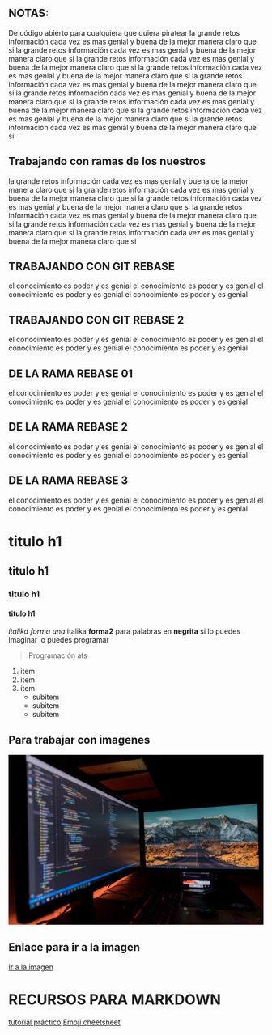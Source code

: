 ## NOTAS:

De código abierto para cualquiera que quiera piratear
la grande retos información cada vez es mas genial y buena de la mejor manera claro que si
la grande retos información cada vez es mas genial y buena de la mejor manera claro que si
la grande retos información cada vez es mas genial y buena de la mejor manera claro que si
la grande retos información cada vez es mas genial y buena de la mejor manera claro que si
la grande retos información cada vez es mas genial y buena de la mejor manera claro que si
la grande retos información cada vez es mas genial y buena de la mejor manera claro que si
la grande retos información cada vez es mas genial y buena de la mejor manera claro que si
la grande retos información cada vez es mas genial y buena de la mejor manera claro que si
la grande retos información cada vez es mas genial y buena de la mejor manera claro que si

## Trabajando con ramas de los nuestros

la grande retos información cada vez es mas genial y buena de la mejor manera claro que si
la grande retos información cada vez es mas genial y buena de la mejor manera claro que si
la grande retos información cada vez es mas genial y buena de la mejor manera claro que si
la grande retos información cada vez es mas genial y buena de la mejor manera claro que si
la grande retos información cada vez es mas genial y buena de la mejor manera claro que si
la grande retos información cada vez es mas genial y buena de la mejor manera claro que si

## TRABAJANDO CON GIT REBASE

el conocimiento es poder y es genial
el conocimiento es poder y es genial
el conocimiento es poder y es genial
el conocimiento es poder y es genial

## TRABAJANDO CON GIT REBASE 2

el conocimiento es poder y es genial
el conocimiento es poder y es genial
el conocimiento es poder y es genial
el conocimiento es poder y es genial

## DE LA RAMA REBASE 01

el conocimiento es poder y es genial
el conocimiento es poder y es genial
el conocimiento es poder y es genial
el conocimiento es poder y es genial

## DE LA RAMA REBASE 2

el conocimiento es poder y es genial
el conocimiento es poder y es genial
el conocimiento es poder y es genial
el conocimiento es poder y es genial

## DE LA RAMA REBASE 3

el conocimiento es poder y es genial
el conocimiento es poder y es genial
el conocimiento es poder y es genial
el conocimiento es poder y es genial

# titulo h1

## titulo h1

### titulo h1

#### titulo h1

_italika forma una_ italika **forma2**
para palabras en **negrita**
si lo puedes imaginar lo puedes programar

> Programación ats

1. item
2. item
3. item
      - subitem
      - subitem
      - subitem

## Para trabajar con imagenes

![Batman](https://github.com/cybertcode/git-practica/blob/master/3.jpg?raw=true)

## Enlace para ir a la imagen

[Ir a la imagen](https://github.com/cybertcode/git-practica/blob/master/3.jpg?raw=true)

# RECURSOS PARA MARKDOWN

[tutorial práctico](https://www.markdowntutorial.com/es/)
[Emoji cheetsheet](https://www.webfx.com/tools/emoji-cheat-sheet/)
